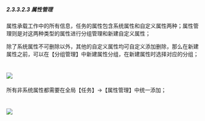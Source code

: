 ##### 2.3.3.2.3 属性管理

属性承载工作中的所有信息，任务的属性包含系统属性和自定义属性两种；属性管理则是对这两种类型的属性进行分组管理和新建自定义属性；



除了系统属性不可删除以外，其他的自定义属性均可自定义添加删除，那么在新建属性之前，可以在【分组管理】中新建属性分组，在新建属性时选择对应的分组；

# ![](/assets/01-任务类型-属性管理-分组管理1.png)


所有非系统属性都需要在全局【任务】→【属性管理】中统一添加；


# ![](/assets/01-任务类型-属性管理-新建属性1.png)
